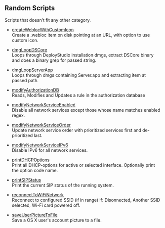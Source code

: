 ## Random Scripts
Scripts that doesn't fit any other category.

* [createWeblocWithCustomIcon](https://github.com/erikberglund/Scripts/blob/master/random/createWeblocWithCustomIcon)  
 Create a .webloc item on disk pointing at an URL, with option to use custom icon.

* [dmgLoopDSCore](https://github.com/erikberglund/Scripts/blob/master/random/dmgLoopDSCore)  
 Loops through DeployStudio installation dmgs, extract DSCore binary and does a binary grep for passed string.

* [dmgLoopServerApp](https://github.com/erikberglund/Scripts/blob/master/random/dmgLoopServerApp)  
 Loops through dmgs containing Server.app and extracting item at passed path.

* [modifyAuthorizationDB](https://github.com/erikberglund/Scripts/tree/master/random/modifyAuthorizationDB)  
 Reads, Modifies and Updates a rule in the authorization database

* [modifyNetworkServiceEnabled](https://github.com/erikberglund/Scripts/blob/master/random/modifyNetworkServiceEnabled)  
 Disable all network services except those whose name matches enabled regex.

* [modifyNetworkServiceOrder](https://github.com/erikberglund/Scripts/blob/master/random/modifyNetworkServiceOrder)  
 Update network service order with prioritized services first and de-prioritized last.

* [modifyNetworkServiceIPv6](https://github.com/erikberglund/Scripts/blob/master/random/modifyNetworkServiceIPv6)  
 Disable IPv6 for all network services.

* [printDHCPOptions](https://github.com/erikberglund/Scripts/blob/master/random/printDHCPOptions)  
 Print all DHCP-options for active or selected interface. Optionally print the option code name.

* [printSIPStatus](https://github.com/erikberglund/Scripts/blob/master/random/printSIPStatus)  
 Print the current SIP status of the running system.
 
* [reconnectToWiFiNetwork](https://github.com/erikberglund/Scripts/blob/master/random/reconnectToWiFiNetwork)  
 Reconnect to configured SSID (if in range) if: Disonnected, Another SSID selected, Wi-Fi card powered off.

* [saveUserPictureToFile](https://github.com/erikberglund/Scripts/blob/master/random/saveUserPictureToFile)  
 Save a OS X user's account picture to a file.

